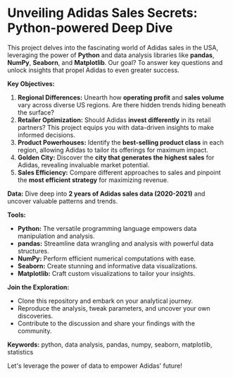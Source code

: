 # Unveiling Adidas Sales Secrets: Python-powered Deep Dive 

This project delves into the fascinating world of Adidas sales in the USA, leveraging the power of **Python** and data analysis libraries like **pandas**, **NumPy**, **Seaborn**, and **Matplotlib**. Our goal? To answer key questions and unlock insights that propel Adidas to even greater success.

**Key Objectives:**

1. **Regional Differences:** Unearth how **operating profit** and **sales volume** vary across diverse US regions. Are there hidden trends hiding beneath the surface?
2. **Retailer Optimization:** Should Adidas **invest differently** in its retail partners? This project equips you with data-driven insights to make informed decisions.
3. **Product Powerhouses:** Identify the **best-selling product class** in each region, allowing Adidas to tailor its offerings for maximum impact.
4. **Golden City:** Discover the **city that generates the highest sales** for Adidas, revealing invaluable market potential.
5. **Sales Efficiency:** Compare different approaches to sales and pinpoint the **most efficient strategy** for maximizing revenue.

**Data:** Dive deep into **2 years of Adidas sales data (2020-2021)** and uncover valuable patterns and trends.

**Tools:**

- **Python:** The versatile programming language empowers data manipulation and analysis.
- **pandas:** Streamline data wrangling and analysis with powerful data structures.
- **NumPy:** Perform efficient numerical computations with ease.
- **Seaborn:** Create stunning and informative data visualizations.
- **Matplotlib:** Craft custom visualizations to tailor your insights.

**Join the Exploration:**

- Clone this repository and embark on your analytical journey.
- Reproduce the analysis, tweak parameters, and uncover your own discoveries.
- Contribute to the discussion and share your findings with the community.

**Keywords:** python, data analysis, pandas, numpy, seaborn, matplotlib, statistics

Let's leverage the power of data to empower Adidas' future!
